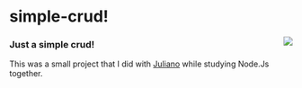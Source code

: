# simple-crud!
<img align="right" src="https://img.shields.io/badge/Node.js-43853D?style=for-the-badge&logo=node-dot-js&logoColor=white"/>
<h3>Just a simple crud!</h3>
<p>This was a small project that I did with <a href="https://github.com/jfirme-sys">Juliano</a> while studying Node.Js together.</p>
